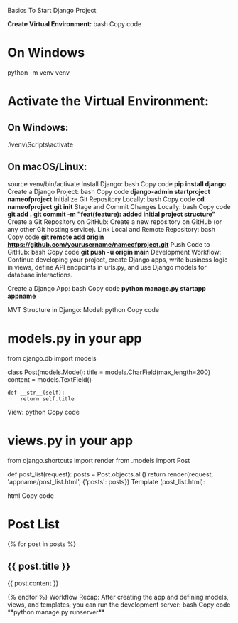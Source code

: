 Basics To Start Django Project

**Create Virtual Environment:**
bash
Copy code
# On Windows
python -m venv venv

# Activate the Virtual Environment:
## On Windows:
.\venv\Scripts\activate
## On macOS/Linux:
source venv/bin/activate
Install Django:
bash
Copy code
**pip install django**
Create a Django Project:
bash
Copy code
**django-admin startproject nameofproject**
Initialize Git Repository Locally:
bash
Copy code
**cd nameofproject**
**git init**
Stage and Commit Changes Locally:
bash
Copy code
**git add .**
**git commit -m "feat(feature): added initial project structure"**
Create a Git Repository on GitHub:
Create a new repository on GitHub (or any other Git hosting service).
Link Local and Remote Repository:
bash
Copy code
**git remote add origin https://github.com/yourusername/nameofproject.git**
Push Code to GitHub:
bash
Copy code
**git push -u origin main**
Development Workflow:
Continue developing your project, create Django apps, write business logic in views, define API endpoints in urls.py, and use Django models for database interactions.

Create a Django App:
bash
Copy code
**python manage.py startapp appname**

MVT Structure in Django:
Model:
python
Copy code
# models.py in your app

from django.db import models

class Post(models.Model):
    title = models.CharField(max_length=200)
    content = models.TextField()

    def __str__(self):
        return self.title
View:
python
Copy code
# views.py in your app
from django.shortcuts import render
from .models import Post

def post_list(request):
    posts = Post.objects.all()
    return render(request, 'appname/post_list.html', {'posts': posts})
Template (post_list.html):


html
Copy code


<!DOCTYPE html>
<html>
<head>
    <title>Post List</title>
</head>
<body>
    <h1>Post List</h1>
    {% for post in posts %}
        <h2>{{ post.title }}</h2>
        <p>{{ post.content }}</p>
    {% endfor %}
</body>
</html>
Workflow Recap:
After creating the app and defining models, views, and templates, you can run the development server:
bash
Copy code
**python manage.py runserver**
